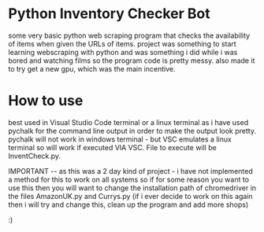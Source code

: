 # Python Inventory Checker Bot
some very basic python web scraping program that checks the availability of items when given the URLs of items. 
project was something to start learning webscraping with python and was something i did while i was bored and watching films so the program code is pretty messy.
also made it to try get a new gpu, which was the main incentive.

# How to use
best used in Visual Studio Code terminal or a linux terminal as i have used pychalk for the command line output in order to make the output look pretty.
pychalk will not work in windows terminal - but VSC emulates a linux terminal so will work if executed VIA VSC. File to execute will be InventCheck.py.

IMPORTANT -- as this was a 2 day kind of project - i have not implemented a method for this to work on all systems so if for some reason you want to use this then you will want to change the installation path of chromedriver in the files AmazonUK.py and Currys.py (if i ever decide to work on this again then i will try and change this, clean up the program and add more shops)

:)
